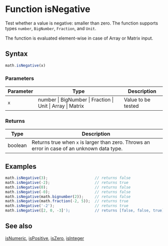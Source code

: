 <!-- Note: This file is automatically generated from source code comments. Changes made in this file will be overridden. -->

# Function isNegative

Test whether a value is negative: smaller than zero.
The function supports types `number`, `BigNumber`, `Fraction`, and `Unit`.

The function is evaluated element-wise in case of Array or Matrix input.


## Syntax

```js
math.isNegative(x)
```

### Parameters

Parameter | Type | Description
--------- | ---- | -----------
`x` | number &#124; BigNumber &#124; Fraction &#124; Unit &#124; Array &#124; Matrix | Value to be tested

### Returns

Type | Description
---- | -----------
boolean | Returns true when `x` is larger than zero. Throws an error in case of an unknown data type.


## Examples

```js
math.isNegative(3);                     // returns false
math.isNegative(-2);                    // returns true
math.isNegative(0);                     // returns false
math.isNegative(-0);                    // returns false
math.isNegative(math.bignumber(2));     // returns false
math.isNegative(math.fraction(-2, 5));  // returns true
math.isNegative('-2');                  // returns true
math.isNegative([2, 0, -3]');           // returns [false, false, true]
```


## See also

[isNumeric](isNumeric.md),
[isPositive](isPositive.md),
[isZero](isZero.md),
[isInteger](isInteger.md)
